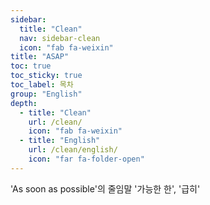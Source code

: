 ```yaml
---
sidebar:
  title: "Clean"
  nav: sidebar-clean
  icon: "fab fa-weixin"
title: "ASAP"
toc: true
toc_sticky: true
toc_label: 목차
group: "English"
depth: 
  - title: "Clean"
    url: /clean/
    icon: "fab fa-weixin"
  - title: "English"
    url: /clean/english/
    icon: "far fa-folder-open"
---
```

'As soon as possible'의 줄임말
'가능한 한', '급히'

